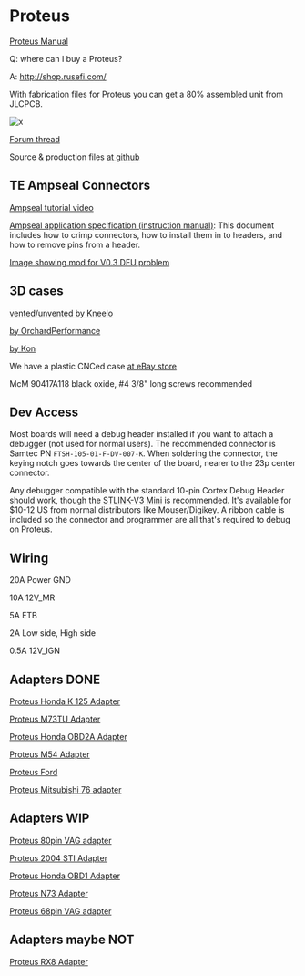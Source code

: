 # Proteus

[Proteus Manual](Proteus-Manual)

Q: where can I buy a Proteus?

A: http://shop.rusefi.com/

With fabrication files for Proteus you can get a 80% assembled unit from JLCPCB.

![x](Hardware/Proteus/Hardware-Proteus-0.6-top.jpg)  

[Forum thread](https://rusefi.com/forum/viewtopic.php?f=4&t=1646)

Source & production files [at github](https://github.com/mck1117/proteus/)

## TE Ampseal Connectors

[Ampseal tutorial video](https://www.youtube.com/watch?v=24bNFu7a9lc)

[Ampseal application specification (instruction manual)](https://www.te.com/commerce/DocumentDelivery/DDEController?Action=showdoc&DocId=Specification+Or+Standard%7F114-16016%7FM%7Fpdf%7FEnglish%7FENG_SS_114-16016_M.pdf%7FN-A): This document includes how to crimp connectors, how to install them in to headers, and how to remove pins from a header.

[Image showing mod for V0.3 DFU problem](Images/Proteus_DFU_Hack.jpg)

<a name="3d_cases"/>

## 3D cases

[vented/unvented by Kneelo](Hardware/Proteus/Proteus_0.3_case_by_kneelo.zip)

[by OrchardPerformance](https://rusefi.com/forum/download/file.php?id=7242)

[by Kon](https://github.com/ksmola/proteus-case)

We have a plastic CNCed case [at eBay store](https://www.ebay.com/itm/333958050504)

McM 90417A118
black oxide, #4 3/8" long screws recommended

<a name="dev"/>

## Dev Access

Most boards will need a debug header installed if you want to attach a debugger (not used for normal users).  The recommended connector is Samtec PN `FTSH-105-01-F-DV-007-K`.  When soldering the connector, the keying notch goes towards the center of the board, nearer to the 23p center connector.

Any debugger compatible with the standard 10-pin Cortex Debug Header should work, though the [STLINK-V3 Mini](https://www.st.com/en/development-tools/stlink-v3mini.html) is recommended.  It's available for $10-12 US from normal distributors like Mouser/Digikey.  A ribbon cable is included so the connector and programmer are all that's required to debug on Proteus.

## Wiring

20A Power GND

10A 12V_MR

5A ETB

2A Low side, High side

0.5A 12V_IGN

## Adapters DONE

[Proteus Honda K 125 Adapter](https://github.com/rusefi/proteus-Honda-K-125-adapter)

[Proteus M73TU Adapter](https://github.com/rusefi/proteus-m73tu-adapter)

[Proteus Honda OBD2A Adapter](https://github.com/rusefi/proteus-Honda-OBD2A-adapter)

[Proteus M54 Adapter](https://github.com/rusefi/proteus-M54-adapter)

[Proteus Ford](https://github.com/rusefi/proteus-mustang5.0-60-pin)

[Proteus Mitsubishi 76 adapter](https://github.com/rusefi/proteus-mitsubishi76-adapter)

## Adapters WIP

[Proteus 80pin VAG adapter](https://github.com/rusefi/proteus-80-pin-vag-adapter)

[Proteus 2004 STI Adapter](https://github.com/rusefi/proteus-2004sti-adapter)

[Proteus Honda OBD1 Adapter](https://github.com/rusefi/proteus-Honda-OBD1-adapter/)

[Proteus N73 Adapter](https://github.com/rusefi/proteus-N73-adapter/)

[Proteus 68pin VAG adapter](https://github.com/rusefi/proteus-68-pin-vag-adapter)

## Adapters maybe NOT

[Proteus RX8 Adapter](https://github.com/rusefi/proteus-rx8-adapter)
